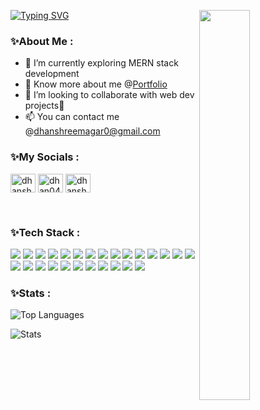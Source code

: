 <a href="https://git.io/typing-svg"><img src="https://readme-typing-svg.herokuapp.com?font=Fira+Code&duration=2000&pause=&color=F753A0&repeat=false&width=435&height=55&lines=Hello+There!%F0%9F%91%8B;+I'm+Dhanshree+Magar;Welcome+to+my+profile" alt="Typing SVG" /></a>
  <img src="https://github.com/user-attachments/assets/51299478-b212-485e-9936-05c2d820d7b9" align="right" width="40%"><br>
<h3>✨About Me :</h3>
<!-- Any image aligned to the right. Beware the width -->

- 🌱 I’m currently exploring MERN stack development
- 🔎 Know more about me @<a href="https://dhanshree-magar-portfolio.netlify.app/">Portfolio</a>
- 👯 I’m looking to collaborate with web dev projects🤝
- 📫 You can contact me @dhanshreemagar0@gmail.com
</div>


<h3 align="left">✨My Socials : </h3>
<p align="left">

<a href="https://linkedin.com/in/dhanshreemagar" border target="blank"><img align="center" src="https://raw.githubusercontent.com/rahuldkjain/github-profile-readme-generator/master/src/images/icons/Social/linked-in-alt.svg" alt="dhanshreemagar" height="30" width="40" /></a>
<a href="https://leetcode.com/u/dhan04shree/" target="blank"><img align="center" src="https://raw.githubusercontent.com/rahuldkjain/github-profile-readme-generator/master/src/images/icons/Social/leet-code.svg" alt="dhan04shree/" height="30" width="40" /></a>
<a href="https://www.hackerrank.com/dhanshreemagar0" target="blank"><img align="center" src="https://raw.githubusercontent.com/rahuldkjain/github-profile-readme-generator/master/src/images/icons/Social/hackerrank.svg" alt="dhanshreemagar0" height="30" width="40" /></a>
</p>
<br>
<h3 align="left">✨Tech Stack :</h3>

<!---[![My Skills](https://skillicons.dev/icons?i=c,cpp,html,css,bootstrap,javascript,react,vite,redux,tailwind,nodejs,express,mysql,mongodb,vscode,netlify,vercel,git,github,python,r,&perline=11)](https://skillicons.dev)) -->

<img src="https://img.shields.io/badge/-C-333?style=for-the-badge&logo=C&logoColor=A8B9CC"> <img src="https://img.shields.io/badge/-C++-00599C?style=for-the-badge&logo=C++&logoColor=white"> 
<img  src = "https://img.shields.io/badge/-HTML5-E34F26?style=for-the-badge&logo=html5&logoColor=white">
<img src ="https://img.shields.io/badge/-CSS3-1572B6?style=for-the-badge&logo=css3&logoColor=white">
<img  src="https://img.shields.io/badge/-Bootstrap-5A0FC8?style=for-the-badge&logo=bootstrap&logoColor=white">
<img   src="https://img.shields.io/badge/-JavaScript-eed718?style=for-the-badge&logo=javascript&logoColor=ffffff">
<img src="https://img.shields.io/badge/-Node.js-5FA04E?style=for-the-badge&logo=Node.js&logoColor=white">
<img src="https://img.shields.io/badge/-Express.js-000000?style=for-the-badge&logo=Express&logoColor=white">
<img  src="https://img.shields.io/badge/-Passport.js-00A162?style=for-the-badge&logo=passport&logoColor=fff">
<img   src="https://img.shields.io/badge/-React-000000?style=for-the-badge&logo=react&logoColor=00c8ff">
<img   src="https://img.shields.io/badge/-Vite-646CFF?style=for-the-badge&logo=vite&logoColor=fff">
<img   src="https://img.shields.io/badge/-tailwind%20css-000000?style=for-the-badge&logo=tailwindcss&logoColor=00c8ff">
<img  src="https://img.shields.io/badge/-Mongoose-880000?style=for-the-badge&logo=mongoose&logoColor=FFFFFF">
<img  src="https://img.shields.io/badge/-MongoDB-47A248?style=for-the-badge&logo=mongodb&logoColor=FFFFFF">
<img   src="https://img.shields.io/badge/-MySQL-4479A1?style=for-the-badge&logo=mysql&logoColor=FFFFFF">
<img   src="https://img.shields.io/badge/-Redux-764ABC?style=for-the-badge&logo=redux&logoColor=fff">
<img src="http://img.shields.io/badge/-cloudinary-3448C5?style=for-the-badge&logo=cloudinary&logoColor=white">
<img   src="https://img.shields.io/badge/-python-3776AB?style=for-the-badge&logo=python&logoColor=FFFFFF">
<img   src="https://img.shields.io/badge/-r-276DC3?style=for-the-badge&logo=r&logoColor=FFFFFF">
<img   src="https://img.shields.io/badge/-netlify-00C7B7?style=for-the-badge&logo=netlify&logoColor=ffffff">
<img   src="https://img.shields.io/badge/-render-000?style=for-the-badge&logo=render&logoColor=ffffff">
<img  src="http://img.shields.io/badge/-Git-F1502F?style=for-the-badge&logo=git&logoColor=FFFFFF">
<img  src="http://img.shields.io/badge/-Github-000000?style=for-the-badge&logo=github&logoColor=FFFFFF">
<img src="http://img.shields.io/badge/-VS%20Code-007ACC?style=for-the-badge&logo=visual%20studio%20code&logoColor=white">
<img  src="http://img.shields.io/badge/-Vercel-black?style=for-the-badge&logo=vercel&logoColor=white">
<img  src="http://img.shields.io/badge/-Jupyter%20notebook-F37626?style=for-the-badge&logo=jupyter&logoColor=white">



<h3>✨Stats :</h3>

![Top Languages](https://github-readme-stats.vercel.app/api/top-langs/?username=dhan04shree&theme=omni&show_icons=true&hide_border=true&layout=compact)


![Stats](https://github-readme-stats.vercel.app/api?username=dhan04shree&show=reviews,prs_merged,prs_merged_percentage&theme=omni&show_icons=true&hide_border=true&count_private=true)

<!---![dhan04shree's Streak](https://github-readme-streak-stats.herokuapp.com/?user=dhan04shree&theme=omni&hide_border=true) -->
